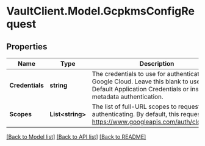 # VaultClient.Model.GcpkmsConfigRequest

## Properties

Name | Type | Description | Notes
------------ | ------------- | ------------- | -------------
**Credentials** | **string** | The credentials to use for authenticating to Google Cloud. Leave this blank to use the Default Application Credentials or instance metadata authentication. | [optional] 
**Scopes** | **List&lt;string&gt;** | The list of full-URL scopes to request when authenticating. By default, this requests https://www.googleapis.com/auth/cloudkms. | [optional] 

[[Back to Model list]](../README.md#documentation-for-models) [[Back to API list]](../README.md#documentation-for-api-endpoints) [[Back to README]](../README.md)

